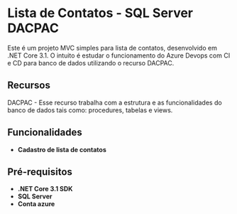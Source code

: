 # Lista de Contatos - SQL Server DACPAC
Este é um projeto MVC simples para lista de contatos, desenvolvido em .NET Core 3.1. O intuito é estudar o funcionamento do Azure Devops com CI e CD para banco de dados utilizando o recurso DACPAC.

## Recursos
DACPAC - Esse recurso trabalha com a estrutura e as funcionalidades do banco de dados tais como: procedures, tabelas e views.

## Funcionalidades

- **Cadastro de lista de contatos**

## Pré-requisitos
- **.NET Core 3.1 SDK**
- **SQL Server**
- **Conta azure**
